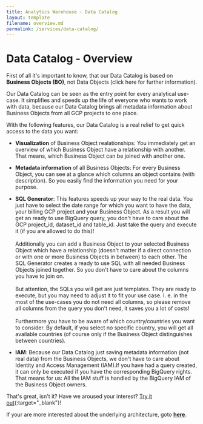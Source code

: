 ```yaml
---
title: Analytics Warehouse - Data Catalog
layout: template
filename: overview.md
permalink: /services/data-catalog/
--- 
```

# Data Catalog - Overview


First of all it's important to know, that our Data Catalog is based on **Business Objects (BO)**, not Data Objects 
(click here for further information).

Our Data Catalog can be seen as the entry point for every analytical use-case. It simplifies and speeds up the life of 
everyone who wants to work with data, because our Data Catalog brings all metadata information about Business Objects 
from all GCP projects to one place.

With the following features, our Data Catalog is a real relief to get quick access to the data you want: 

- **Visualization** of Business Object realationships: You immediately get an overview of which Business Object have a 
relationship with another. That means, which Business Object can be joined with another one. 

- **Metadata information** of all Business Objects: For every Business Object, you can see at a glance which columns an 
object contains (with description). So you easily find the information you need for your purpose. 

- **SQL Generator**: This features speeds up your way to the real data. You just have to select the date range for which
you want to have the data, your billing GCP project and your Business Object. As a result you will get an ready to use
BigQuery query, you don't have to care about the GCP project_id, dataset_id and table_id. Just take the query and execute 
it (if you are allowed to do this)! <br/> <br/>
Additionally you can add a Business Object to your selected Business Object which 
have a relationship (doesn't matter if a direct connection or with one or more Business Objects in between) to each other. 
The SQL Generator creates a ready to use SQL with all needed Business Objects joined together. So you don't have to 
care about the columns you have to join on. <br/> <br/>
But attention, the SQLs you will get are just templates. They are ready to execute, but you may need to adjust 
it to fit your use case. I. e. in the most of the use-cases you do not need all columns, so please remove all columns
from the query you don't need, it saves you a lot of costs! <br/> <br/>
Furthermore you have to be aware of which country/countries you want to consider. By default, if you select no specific country, 
you will get all available countries (of course only if the Business Object distinguishes between countries). 


- **IAM**: Because our Data Catalog just saving metadata information (not real data) from the Business Objects, we 
don't have to care about Identity and Access Management (IAM).If you have had a query created, it can only be executed if you have the corresponding BigQuery rights.
 That means for us: All the IAM stuff is handled by the BigQuery IAM of the Business Object owners. 

 
That's great, isn't it? Have we aroused your interest? [Try it out](https://datacatalog.mediamarktsaturn.com/){:target="_blank"}!


If your are more interested about the underlying architecture, goto [**here**]({{site.baseurl}}/services/data-catalog/architecture/).




